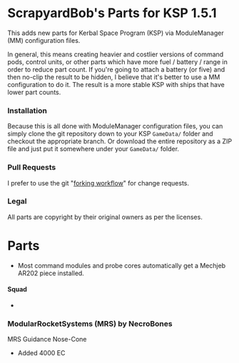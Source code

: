 # ScrapyardBob's Parts for KSP 1.5.1

This adds new parts for Kerbal Space Program (KSP) via ModuleManager (MM) configuration files.  

In general, this means creating heavier and costlier versions of command pods, control units, or other parts which have more fuel / battery / range in order to reduce part count.  If you're going to attach a battery (or five) and then no-clip the result to be hidden, I believe that it's better to use a MM configuration to do it.  The result is a more stable KSP with ships that have lower part counts.

### Installation

Because this is all done with ModuleManager configuration files, you can simply clone the git repository down to your KSP `GameData/` folder and checkout the appropriate branch.  Or download the entire repository as a ZIP file and just put it somewhere under your `GameData/` folder.

### Pull Requests

I prefer to use the git "[forking workflow](https://www.atlassian.com/git/tutorials/comparing-workflows/forking-workflow)" for change requests.

### Legal

All parts are copyright by their original owners as per the licenses.

# Parts

- Most command modules and probe cores automatically get a Mechjeb AR202 piece installed.

#### Squad

- 

### ModularRocketSystems (MRS) by NecroBones

MRS Guidance Nose-Cone
- Added 4000 EC
